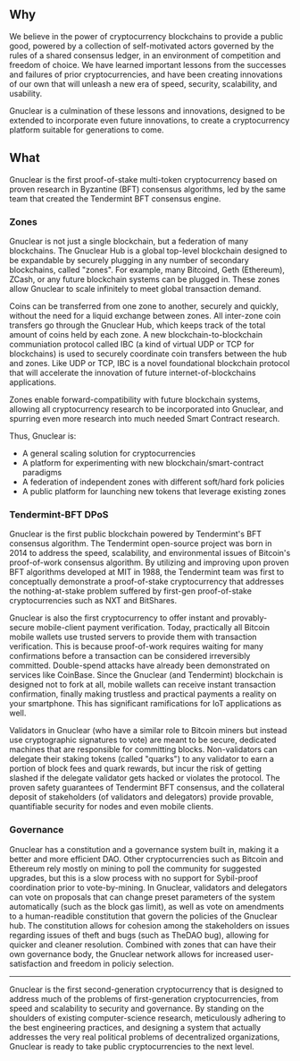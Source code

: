 ## Why

We believe in the power of cryptocurrency blockchains to provide a public good,
powered by a collection of self-motivated actors governed by the rules of a
shared consensus ledger, in an environment of competition and freedom of choice.
We have learned important lessons from the successes and failures of prior
cryptocurrencies,  and have been creating innovations of our own that will
unleash a new era of speed, security, scalability, and usability.

Gnuclear is a culmination of these lessons and innovations, designed to be
extended to incorporate even future innovations, to create a cryptocurrency
platform suitable for generations to come.

## What

Gnuclear is the first proof-of-stake multi-token cryptocurrency based on proven
research in Byzantine (BFT) consensus algorithms, led by the same team that
created the Tendermint BFT consensus engine.

### Zones

Gnuclear is not just a single blockchain, but a federation of many blockchains.
The Gnuclear Hub is a global top-level blockchain designed to be expandable by
securely plugging in any number of secondary blockchains, called "zones".  For
example, many Bitcoind, Geth (Ethereum), ZCash, or any future blockchain systems
can be plugged in.  These zones allow Gnuclear to scale infinitely to meet
global transaction demand.

Coins can be transferred from one zone to another, securely and quickly, without
the need for a liquid exchange between zones.  All inter-zone coin transfers go
through the Gnuclear Hub, which keeps track of the total amount of coins held by
each zone.  A new blockchain-to-blockchain communiation protocol called IBC (a
kind of virtual UDP or TCP for blockchains) is used to securely coordinate coin
transfers between the hub and zones.  Like UDP or TCP, IBC is a novel
foundational blockchain protocol that will accelerate the innovation of future
internet-of-blockchains applications.

Zones enable forward-compatibility with future blockchain systems, allowing all
cryptocurrency research to be incorporated into Gnuclear, and spurring even more
research into much needed Smart Contract research.

Thus, Gnuclear is:

* A general scaling solution for cryptocurrencies
* A platform for experimenting with new blockchain/smart-contract paradigms
* A federation of independent zones with different soft/hard fork policies
* A public platform for launching new tokens that leverage existing zones

### Tendermint-BFT DPoS

Gnuclear is the first public blockchain powered by Tendermint's BFT consensus
algorithm.  The Tendermint open-source project was born in 2014 to address the
speed, scalability, and environmental issues of Bitcoin's proof-of-work
consensus algorithm.  By utilizing and improving upon proven BFT algorithms
developed at MIT in 1988, the Tendermint team was first to conceptually
demonstrate a proof-of-stake cryptocurrency that addresses the nothing-at-stake
problem suffered by first-gen proof-of-stake cryptocurrencies such as NXT and
BitShares.

Gnuclear is also the first cryptocurrency to offer instant and provably-secure
mobile-client payment verification.  Today, practically all Bitcoin mobile
wallets use trusted servers to provide them with transaction verification.  This
is because proof-of-work requires waiting for many confirmations before a
transaction can be considered irreversibly committed.  Double-spend attacks have
already been demonstrated on services like CoinBase.  Since the Gnuclear (and
Tendermint) blockchain is designed not to fork at all, mobile wallets can
receive instant transaction confirmation, finally making trustless and practical
payments a reality on your smartphone.  This has significant ramifications for
IoT applications as well.

Validators in Gnuclear (who have a similar role to Bitcoin miners but instead
use cryptographic signatures to vote) are meant to be secure, dedicated machines
that are responsible for committing blocks.  Non-validators can delegate their
staking tokens (called "quarks") to any validator to earn a portion of block
fees and quark rewards, but incur the risk of getting slashed if the delegate
validator gets hacked or violates the protocol.  The proven safety guarantees of
Tendermint BFT consensus, and the collateral deposit of stakeholders (of
validators and delegators) provide provable, quantifiable security for nodes and
even mobile clients.

### Governance

Gnuclear has a constitution and a governance system built in, making it a better
and more efficient DAO.  Other cryptocurrencies such as Bitcoin and Ethereum
rely mostly on mining to poll the community for suggested upgrades, but this is
a slow process with no support for Sybil-proof coordination prior to
vote-by-mining. In Gnuclear, validators and delegators can vote on proposals
that can change preset parameters of the system automatically (such as the block
gas limit), as well as vote on amendments to a human-readible constitution that
govern the policies of the Gnuclear hub.  The constitution allows for cohesion
among the stakeholders on issues regarding issues of theft and bugs (such as
TheDAO bug), allowing for quicker and cleaner resolution.  Combined with zones
that can have their own governance body, the Gnuclear network allows for
increased user-satisfaction and freedom in policiy selection.

<hr />

Gnuclear is the first second-generation cryptocurrency that is designed to
address much of the problems of first-generation cryptocurrencies, from speed
and scalability to security and governance.  By standing on the shoulders of
existing computer-science research, meticulously adhering to the best
engineering practices, and designing a system that actually addresses the very
real political problems of decentralized organizations, Gnuclear is ready to
take public cryptocurrencies to the next level.
